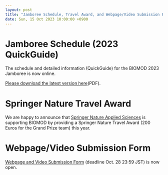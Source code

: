 ```yaml
---
layout: post
title: "Jamboree Schedule, Travel Award, and Webpage/Video Submission Form"
date: Sun, 15 Oct 2023 10:00:00 +0900
---
```


# Jamboree Schedule (2023 QuickGuide)
The schedule and detailed information (QuickGuide) for the BIOMOD 2023 Jamboree is now online.

[Please download the latest version here](http://biomod.net/jamboree/BIOMOD2023-QuickGuide.pdf)(PDF).

# Springer Nature Travel Award
We are happy to announce that [Springer Nature Applied Sciences](https://www.springer.com/journal/42452/) is supporting BIOMOD by providing a Springer Nature Travel Award (200 Euros for the Grand Prize team) this year.

# Webpage/Video Submission Form
[Webpage and Video Submission Form](https://forms.gle/pzUVbPvvXG48tEmu5)
 (deadline Oct. 28 23:59 JST) is now open.


